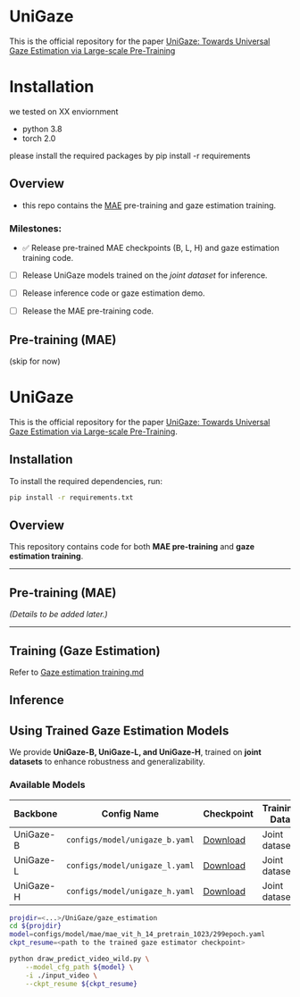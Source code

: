 # UniGaze
This is the official repository for the paper [UniGaze: Towards Universal Gaze Estimation via Large-scale Pre-Training](https://arxiv.org/pdf/2502.02307)

# Installation
we tested on XX enviornment
- python 3.8
- torch 2.0

please install the required packages by pip install -r requirements

## Overview
- this repo contains the [MAE](https://github.com/facebookresearch/mae) pre-training and gaze estimation training.
### Milestones:
- :white_check_mark: Release pre-trained MAE checkpoints (B, L, H) and gaze estimation training code.
- [ ] Release UniGaze models trained on the *joint dataset* for inference.
- [ ] Release inference code or gaze estimation demo.
- [ ] Release the MAE pre-training code.



## Pre-training (MAE)
(skip for now)


# UniGaze
This is the official repository for the paper [UniGaze: Towards Universal Gaze Estimation via Large-scale Pre-Training](https://arxiv.org/pdf/2502.02307).

## Installation

To install the required dependencies, run:
```bash
pip install -r requirements.txt
```

## Overview
This repository contains code for both **MAE pre-training** and **gaze estimation training**.


---

## Pre-training (MAE)
*(Details to be added later.)*

---



## Training (Gaze Estimation)
Refer to [Gaze estimation training.md](./gaze_estimation/README_gaze.md)



## Inference

## Using Trained Gaze Estimation Models
We provide **UniGaze-B, UniGaze-L, and UniGaze-H**, trained on **joint datasets** to enhance robustness and generalizability.

### Available Models
| Backbone | Config Name | Checkpoint | Training Data |
|----------|------------|------------|---------------|
| UniGaze-B | `configs/model/unigaze_b.yaml` | [Download](#) | Joint datasets |
| UniGaze-L | `configs/model/unigaze_l.yaml` | [Download](#) | Joint datasets |
| UniGaze-H | `configs/model/unigaze_h.yaml` | [Download](#) | Joint datasets |


```bash
projdir=<...>/UniGaze/gaze_estimation
cd ${projdir}
model=configs/model/mae/mae_vit_h_14_pretrain_1023/299epoch.yaml 
ckpt_resume=<path to the trained gaze estimator checkpoint>

python draw_predict_video_wild.py \
    --model_cfg_path ${model} \
    -i ./input_video \
    --ckpt_resume ${ckpt_resume}
```
